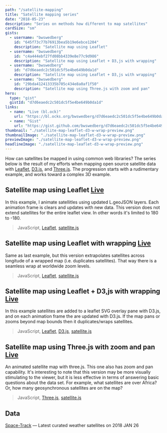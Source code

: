 ```yaml
---
path: "/satellite-mapping"
title: "Satellite mapping series"
date: "2018-05-23"
description: "Series on methods how different to map satellites"
cardSize: "sm"
gists:
  - username: "bwswedberg"
    id: "645f73c77b76913bea5b19e6ebce1204"
    description: "Satellite map using Leaflet"
  - username: "bwswedberg"
    id: "c4a444ebf27fd08bb4339e8e77c9d986"
    description: "Satellite map using Leaflet + D3,js with wrapping"
  - username: "bwswedberg"
    id: "d7d6eaedc2c501dc5f5e4be649b0da1d"
    description: "Satellite map using Leaflet + D3,js with wrapping"
  - username: "bwswedberg"
    id: "29bda412413335b705c434e8a0af1f50"
    description: "Satellite map using Three.js with zoom and pan"
hero:
  type: "gist"
  gistId: "d7d6eaedc2c501dc5f5e4be649b0da1d"
links:
  - name: "Live (bl.ock)"
    url: "https://bl.ocks.org/bwswedberg/d7d6eaedc2c501dc5f5e4be649b0da1d"
  - name: "Gist"
    url: "https://gist.github.com/bwswedberg/d7d6eaedc2c501dc5f5e4be649b0da1d"
thumbnail: "./satellite-map-leaflet-d3-w-wrap-preview.png"
thumbnailImage: "./satellite-map-leaflet-d3-w-wrap-preview.png"
previewImage: "./satellite-map-leaflet-d3-w-wrap-preview.png"
headlineImage: "./satellite-map-leaflet-d3-w-wrap-preview.png"
---
```

How can satellites be mapped in using common web libraries? The series below is the result of my efforts when mapping open source satellite data with [Leaflet](https://leafletjs.com/), [D3.js](https://d3js.org/), and [Three.js](https://threejs.org/). The progression starts with a rudimentary example, and works toward a complex 3D example.

## Satellite map using Leaflet [Live](https://bl.ocks.org/bwswedberg/645f73c77b76913bea5b19e6ebce1204)
In this example, I animate satellitles using updated L.geoJSON layers. Each animation frame is clears and updates with new data. This version does not extend satellites for the entire leaflet view. In other words it's limited to 180 to -180.

> JavaScript, [Leaflet](https://leafletjs.com/), [satellite.js](https://github.com/shashwatak/satellite-js)

## Satellite map using Leaflet with wrapping [Live](https://bl.ocks.org/bwswedberg/c4a444ebf27fd08bb4339e8e77c9d986)
Same as last example, but this version extrapolates satellites across longitude of a wrapped map (i.e. duplicates satellites). That way there is a seamless wrap at worldwide zoom levels. 

> JavaScript, [Leaflet](https://leafletjs.com/), [satellite.js](https://github.com/shashwatak/satellite-js)

## Satellite map using Leaflet + D3,js with wrapping [Live](https://bl.ocks.org/bwswedberg/d7d6eaedc2c501dc5f5e4be649b0da1d)
In this example satellites are added to a leaflet SVG overlay pane with D3.js, and on each animation frame the are updated with D3.js. If the map pans or zooms beyond map bounds then it duplicates/wraps satellites.

> JavaScript, [Leaflet](https://leafletjs.com/), [D3.js](https://d3js.org/), [satellite.js](https://github.com/shashwatak/satellite-js)

## Satellite map using Three.js with zoom and pan [Live](https://bl.ocks.org/bwswedberg/29bda412413335b705c434e8a0af1f50)
An animated satellite map with three.js. This one also has zoom and pan capability. It's interesting to note that this version may be more visually stimulating to the viewer, but it is less effective in terms of answering basic questions about the data set. For example, what satellites are over Africa? Or, how many geosynchronous satellites are on the map?

> JavaScript, [Three.js](https://threejs.org/), [satellite.js](https://github.com/shashwatak/satellite-js)

## Data
[Space-Track](https://www.space-track.org) &mdash; Latest curated weather satellites on 2018 JAN 26
